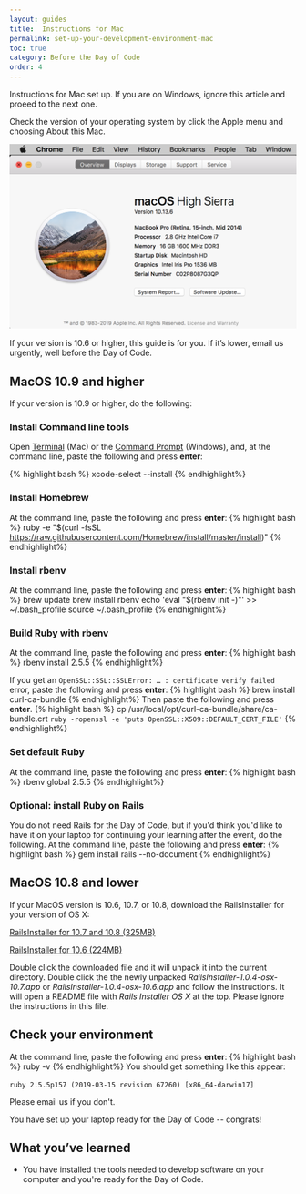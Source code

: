 ```yaml
---
layout: guides
title:  Instructions for Mac
permalink: set-up-your-development-environment-mac
toc: true
category: Before the Day of Code
order: 4
---
```

<!-- <span class="tag tag--draft">Not started</span> -->
<!-- <span class="tag tag--progress">In progress</span> -->
<!-- <span class="tag tag--review">Ready for review</span> -->
<!-- <span class="tag tag--approved">Approved</span> -->

<p class="content__abstract">
  Instructions for Mac set up. If you are on Windows, ignore this article and proeed to the next one.
</p>

Check the version of your operating system by click the Apple menu and choosing About this Mac.

![](assets/images/apple.png)

If your version is 10.6 or higher, this guide is for you. If it’s lower, email us urgently, well before the Day of Code.

## MacOS 10.9 and higher

If your version is 10.9 or higher, do the following:

### Install Command line tools
Open [Terminal](glossary#terminal) (Mac) or the [Command Prompt](glossary#command-prompt) (Windows), and, at the command line, paste the following and press **enter**:

{% highlight bash %}
xcode-select --install
{% endhighlight%}

### Install Homebrew
At the command line, paste the following and press **enter**:
{% highlight bash %}
ruby -e "$(curl -fsSL https://raw.githubusercontent.com/Homebrew/install/master/install)"
{% endhighlight%}

### Install rbenv
At the command line, paste the following and press **enter**:
{% highlight bash %}
brew update
brew install rbenv
echo 'eval "$(rbenv init -)"' >> ~/.bash_profile
source ~/.bash_profile
{% endhighlight%}

### Build Ruby with rbenv
At the command line, paste the following and press **enter**:
{% highlight bash %}
rbenv install 2.5.5
{% endhighlight%}

If you get an `OpenSSL::SSL::SSLError: … : certificate verify failed` error,
paste the following and press **enter**:
{% highlight bash %}
brew install curl-ca-bundle
{% endhighlight%}
Then paste the following and press **enter**.
{% highlight bash %}
cp /usr/local/opt/curl-ca-bundle/share/ca-bundle.crt `ruby -ropenssl -e 'puts OpenSSL::X509::DEFAULT_CERT_FILE'`
{% endhighlight%}

### Set default Ruby
At the command line, paste the following and press **enter**:
{% highlight bash %}
rbenv global 2.5.5
{% endhighlight%}

### Optional: install Ruby on Rails
You do not need Rails for the Day of Code, but if you'd think you'd like to have it on your laptop for continuing your learning after the event, do the following. At the command line, paste the following and press **enter**:
{% highlight bash %}
gem install rails --no-document
{% endhighlight%}

## MacOS 10.8 and lower

If your MacOS version is 10.6, 10.7, or 10.8, download the RailsInstaller for your version of OS X:

[RailsInstaller for 10.7 and 10.8 (325MB)](http://railsinstaller.s3.amazonaws.com/RailsInstaller-1.0.4-osx-10.7.app.tgz)

[RailsInstaller for 10.6 (224MB)](http://railsinstaller.s3.amazonaws.com/RailsInstaller-1.0.4-osx-10.6.app.tgz)

Double click the downloaded file and it will unpack it into the current directory. Double click the the newly unpacked _RailsInstaller-1.0.4-osx-10.7.app_ or _RailsInstaller-1.0.4-osx-10.6.app_ and follow the instructions. It will open a README file with _Rails Installer OS X_ at the top. Please ignore the instructions in this file.

## Check your environment
At the command line, paste the following and press **enter**:
{% highlight bash %}
ruby -v
{% endhighlight%}
You should get something like this appear:

`ruby 2.5.5p157 (2019-03-15 revision 67260) [x86_64-darwin17]`

Please email us if you don't.

You have set up your laptop ready for the Day of Code -- congrats!

## What you’ve learned

* You have installed the tools needed to develop software on your computer and you're ready for the Day of Code.
